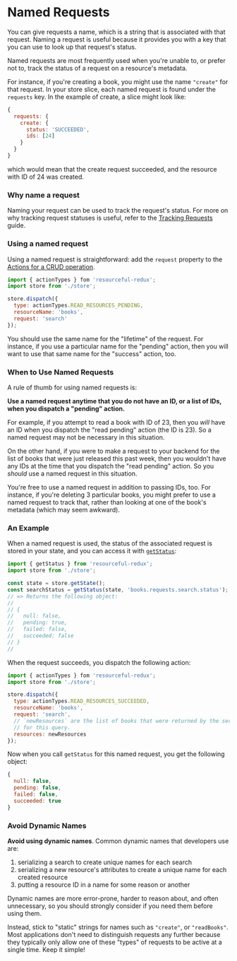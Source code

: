 # Named Requests

You can give requests a name, which is a string that is associated with
that request. Naming a request is useful because it provides you with a
key that you can use to look up that request's status.

Named requests are most frequently used when you're unable to, or prefer
not to, track the status of a request on a resource's metadata.

For instance, if you're creating a book, you might use the name `"create"`
for that request. In your store slice, each named request is found under the
`requests` key. In the example of create, a slice might look like:

```js
{
  requests: {
    create: {
      status: 'SUCCEEDED',
      ids: [24]
    }
  }
}
```

which would mean that the create request succeeded, and the resource with ID
of 24 was created.

### Why name a request

Naming your request can be used to track the request's status. For more on why
tracking request statuses is useful, refer to the
[Tracking Requests](/docs/guides/tracking-requests.md) guide.

### Using a named request

Using a named request is straightforward: add the `request` property to
the [Actions for a CRUD operation](./crud-actions.md).

```js
import { actionTypes } fom 'resourceful-redux';
import store from './store';

store.dispatch({
  type: actionTypes.READ_RESOURCES_PENDING,
  resourceName: 'books',
  request: 'search'
});
```

You should use the same name for the "lifetime" of the request. For instance,
if you use a particular name for the "pending" action, then you will want
to use that same name for the "success" action, too.

### When to Use Named Requests

A rule of thumb for using named requests is:

**Use a named request anytime that you do not have an ID, or a list of IDs, when you
dispatch a "pending" action.**

For example, if you attempt to read a book with ID of 23, then you _will_ have
an ID when you dispatch the "read pending" action (the ID is 23). So a
named request may not be necessary in this situation.

On the other hand, if you were to make a request to your backend for the list
of books that were just released this past week, then you wouldn't have any IDs
at the time that you dispatch the "read pending" action. So you _should_ use a
named request in this situation.

You're free to use a named request in addition to passing IDs, too. For instance,
if you're deleting 3 particular books, you might prefer to use a named request
to track that, rather than looking at one of the book's metadata (which may
seem awkward).

### An Example

When a named request is used, the status of the associated request is stored in
your state, and you can access it with
[`getStatus`](/docs/api-reference/get-status.md):

```js
import { getStatus } from 'resourceful-redux';
import store from './store';

const state = store.getState();
const searchStatus = getStatus(state, 'books.requests.search.status');
// => Returns the following object:
//
// {
//   null: false,
//   pending: true,
//   failed: false,
//   succeeded: false
// }
//
```

When the request succeeds, you dispatch the following action:

```js
import { actionTypes } fom 'resourceful-redux';
import store from './store';

store.dispatch({
  type: actionTypes.READ_RESOURCES_SUCCEEDED,
  resourceName: 'books',
  request: 'search',
  // `newResources` are the list of books that were returned by the server
  // for this query.
  resources: newResources
});
```

Now when you call `getStatus` for this named request, you get the following object:

```js
{
  null: false,
  pending: false,
  failed: false,
  succeeded: true
}
```

### Avoid Dynamic Names

**Avoid using dynamic names**. Common dynamic names that developers use are:

1. serializing a search to create unique names for each search
2. serializing a new resource's attributes to create a unique name for each
  created resource
2. putting a resource ID in a name for some reason or another

Dynamic names are more error-prone, harder to reason about, and often unnecessary,
so you should strongly consider if you need them before using them.

Instead, stick to "static" strings for names such as `"create"`, or
`"readBooks"`. Most applications don't need to distinguish requests any
further because they typically only allow one of these "types" of requests
to be active at a single time. Keep it simple!
